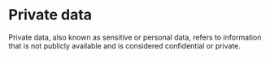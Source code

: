 # Private data

Private data, also known as sensitive or personal data, refers to information that is not publicly available and is considered confidential or private. 
